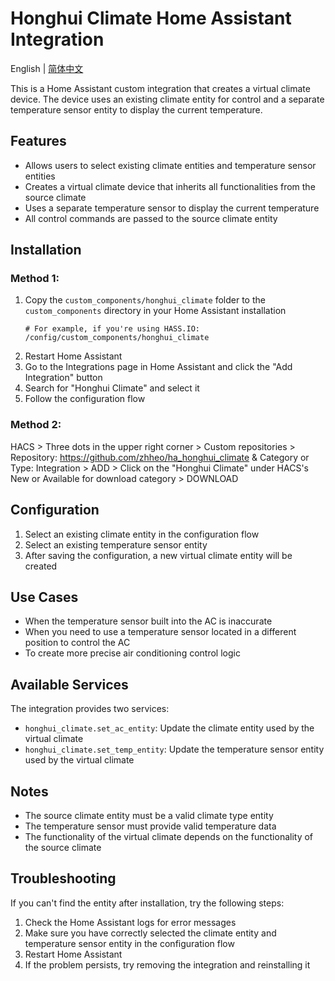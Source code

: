 # Honghui Climate Home Assistant Integration

English | [简体中文](docs/README_zh.md)

This is a Home Assistant custom integration that creates a virtual climate device. The device uses an existing climate entity for control and a separate temperature sensor entity to display the current temperature.

## Features

- Allows users to select existing climate entities and temperature sensor entities
- Creates a virtual climate device that inherits all functionalities from the source climate
- Uses a separate temperature sensor to display the current temperature
- All control commands are passed to the source climate entity

## Installation

### Method 1:

1. Copy the `custom_components/honghui_climate` folder to the `custom_components` directory in your Home Assistant installation
   ```
   # For example, if you're using HASS.IO:
   /config/custom_components/honghui_climate
   ```
2. Restart Home Assistant
3. Go to the Integrations page in Home Assistant and click the "Add Integration" button
4. Search for "Honghui Climate" and select it
5. Follow the configuration flow

### Method 2:

HACS > Three dots in the upper right corner > Custom repositories > Repository: https://github.com/zhheo/ha_honghui_climate & Category or Type: Integration > ADD > Click on the "Honghui Climate" under HACS's New or Available for download category > DOWNLOAD

## Configuration

1. Select an existing climate entity in the configuration flow
2. Select an existing temperature sensor entity
3. After saving the configuration, a new virtual climate entity will be created

## Use Cases

- When the temperature sensor built into the AC is inaccurate
- When you need to use a temperature sensor located in a different position to control the AC
- To create more precise air conditioning control logic

## Available Services

The integration provides two services:

- `honghui_climate.set_ac_entity`: Update the climate entity used by the virtual climate
- `honghui_climate.set_temp_entity`: Update the temperature sensor entity used by the virtual climate

## Notes

- The source climate entity must be a valid climate type entity
- The temperature sensor must provide valid temperature data
- The functionality of the virtual climate depends on the functionality of the source climate

## Troubleshooting

If you can't find the entity after installation, try the following steps:

1. Check the Home Assistant logs for error messages
2. Make sure you have correctly selected the climate entity and temperature sensor entity in the configuration flow
3. Restart Home Assistant
4. If the problem persists, try removing the integration and reinstalling it 
